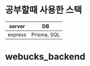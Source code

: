 # 공부할때 사용한 스택

| server  | DB          |
| ------- | ----------- |
| express | Prisma, SQL |
# webucks_backend
